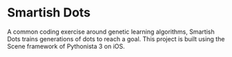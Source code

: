 # Smartish Dots

A common coding exercise around genetic learning algorithms, Smartish Dots trains generations of dots to reach a goal. This project is built using the Scene framework of Pythonista 3 on iOS.

